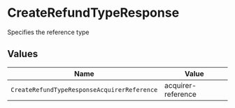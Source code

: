 # CreateRefundTypeResponse

Specifies the reference type


## Values

| Name                                        | Value                                       |
| ------------------------------------------- | ------------------------------------------- |
| `CreateRefundTypeResponseAcquirerReference` | acquirer-reference                          |